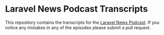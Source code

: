 # Laravel News Podcast Transcripts

This repository contains the transcripts for the [Laravel News Podcast](https://laravel-news.com/podcast). If you notice any mistakes in any of the episodes please submit a pull request.